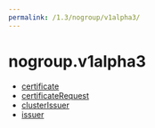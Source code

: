 ```yaml
---
permalink: /1.3/nogroup/v1alpha3/
---
```


# nogroup.v1alpha3



* [certificate](certificate.md)
* [certificateRequest](certificateRequest.md)
* [clusterIssuer](clusterIssuer.md)
* [issuer](issuer.md)